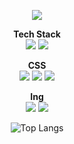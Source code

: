 <p align='center'>
 <img src="https://capsule-render.vercel.app/api?type=venom&color=random&height=300&section=header&text=SungJiHoon&fontSize=90&fontColor=0800EE"/>
</p>
<div align="center">
 <div>
  <b>Tech Stack</b><br>
  <img src="https://img.shields.io/badge/javascript-%23323330.svg?style=for-the-badge&logo=javascript&logoColor=%23F7DF1E"/>
  <img src="https://img.shields.io/badge/react-%2320232a.svg?style=for-the-badge&logo=react&logoColor=%2361DAFB"/>

  <b>CSS</b>
  <br/>
  <img src="https://img.shields.io/badge/styled--components-DB7093?style=for-the-badge&logo=styled-components&logoColor=white"/>
  <img src="https://img.shields.io/badge/tailwindcss-%2338B2AC.svg?style=for-the-badge&logo=tailwind-css&logoColor=white"/>
  <img src="https://img.shields.io/badge/SASS-hotpink.svg?style=for-the-badge&logo=SASS&logoColor=white"/>
  
  <b>Ing</b>
  <br/>
  <img src="https://img.shields.io/badge/typescript-%23007ACC.svg?style=for-the-badge&logo=typescript&logoColor=white"/>
  <img src="https://img.shields.io/badge/-React%20Query-FF4154?style=for-the-badge&logo=react%20query&logoColor=white"/> 
</div>
 <div>
 <img src="https://github-readme-stats.vercel.app/api/top-langs/?username=Hina0222&layout=compact" alt="Top Langs" />
</div>
</div>

